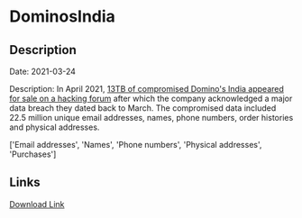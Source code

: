 # DominosIndia

## Description

Date: 2021-03-24

Description:
In April 2021, <a href="https://www.bleepingcomputer.com/news/security/dominos-india-discloses-data-breach-after-hackers-sell-data-online/" target="_blank" rel="noopener">13TB of compromised Domino's India appeared for sale on a hacking forum</a> after which the company acknowledged a major data breach they dated back to March. The compromised data included 22.5 million unique email addresses, names, phone numbers, order histories and physical addresses.


['Email addresses', 'Names', 'Phone numbers', 'Physical addresses', 'Purchases']

## Links

[Download Link](https://link-to.net/1229997/395.92828533053904/dynamic/?r=ZG9taW5vcy5jby5pbg==)